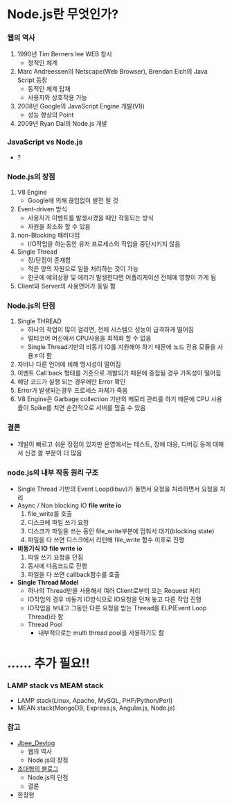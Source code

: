 # **Node.js란 무엇인가?**
### 웹의 역사
1. 1990년 Tim Berners lee WEB 창시
	 - 정적인 체계
2. Marc Andreessen의 Netscape(Web Browser), Brendan Eich의 Java Script 등장
	 - 동적인 체계 탑재
	 - 사용자와 상호작용 가능
3. 2008년 Google의 JavaScript Engine 개발(V8)
	 - 성능 향상의 Point
4. 2009년 Ryan Dal의 Node.js 개발

### JavaScript vs Node.js
 - ?

### Node.js의 장점
1. V8 Engine
	 - Google에 의해 끊임없이 발전 될 것
2. Event-driven 방식
	 - 사용자가 이벤트를 발생시켰을 때만 작동되는 방식
	 - 자원을 최소화 할 수 있음
3. non-Blocking 패러다임
	 - I/O작업을 하는동안 유저 프로세스의 작업을 중단시키지 않음
4. Single Thread
	 - 장/단점이 존재함
	 - 적은 양의 자원으로 일을 처리하는 것이 가능
	 - 한곳에 예외상황 및 에러가 발생한다면 어플리케이션 전체에 영향이 가게 됨
5. Client와 Server의 사용언어가 동일 함

### Node.js의 단점
1. Single THREAD
	 - 하나의 작업이 많이 걸리면, 전체 시스템으 성능이 급격하게 떨어짐
	 - 멀티코어 머신에서 CPU사용을 최적화 할 수 없음
	 - Single Thread기반의 비동기 IO를 지원해야 하기 때문에 노드 전용 모듈을 사용ㅎ야 함
2. 자바나 다른 언어에 비해 명시성이 떨어짐
3. 이벤트 Call back 형태를 기준으로 개발되기 때문에 중첩될 경우 가독성이 떨어짐
4. 해당 코드가 실행 되는 경우에만 Error 확인
5. Error가 발생되는경우 프로세스 자체가 죽음
6. V8 Engine은 Garbage collection 기반의 메모리 관리를 하기 때문에 CPU 사용률이 Spike를 치면 순간적으로 서버를 멈출 수 있음

### 결론
 - 개발이 빠르고 쉬운 장점이 있지만 운영에서는 테스트, 장애 대응, 디버깅 등에 대해서 신경 쓸 부분이 더 많음

### node.js의 내부 작동 원리 구조
 - Single Thread 기반의 Event Loop(libuv)가 돌면서 요청을 처리하면서 요청을 처리
 - Async / Non blocking IO
 	 **file write io**
 	 1. file_write를 호출
 	 2. 디스크에 파일 쓰기 요청
	 3. 디스크가 파일을 쓰는 동안 file_write부분에 멈춰서 대기(blocking state)
	 4. 파일을 다 쓰면 디스크에서 리턴해 file_write 함수 이후로 진행
 - **비동기식 IO**
 	 **file write io**
 	 1. 파일 쓰기 요청을 던짐
 	 2. 동시에 다음코드로 진행
 	 3. 파일을 다 쓰면 callback함수를 호출
 - **Single Thread Model**
 	 - 하나의 Thread만을 사용해서 여러 Client로부터 오는 Request 처리
 	 - IO작업의 경우 비동기 IO방식으로 IO요청을 던져 놓고 다른 작업 진행
 	 - IO작업을 보내고 그동안 다른 요청을 받는 Thread를 ELP(Event Loop Thread)라 함
 	 - Thread Pool
 	 	 - 내부적으로는 multi thread pool을 사용하기도 함

# **...... 추가 필요!!**

### LAMP stack vs MEAM stack
 - LAMP stack(Linux, Apache, MySQL, PHP/Python/Perl)
 - MEAN stack(MongoDB, Express.js, Angular.js, Node.js)


### 참고
 - [Jbee_Devlog](http://asfirstalways.tistory.com/43 "Jbee_Devlog")
 	- 웹의 역사
	- Node.js의 장점
 - [조대협의 블로그](http://bcho.tistory.com/876 "조대협의 블로그")
	 - Node.js의 단점
	 - 결론
 - 한장현